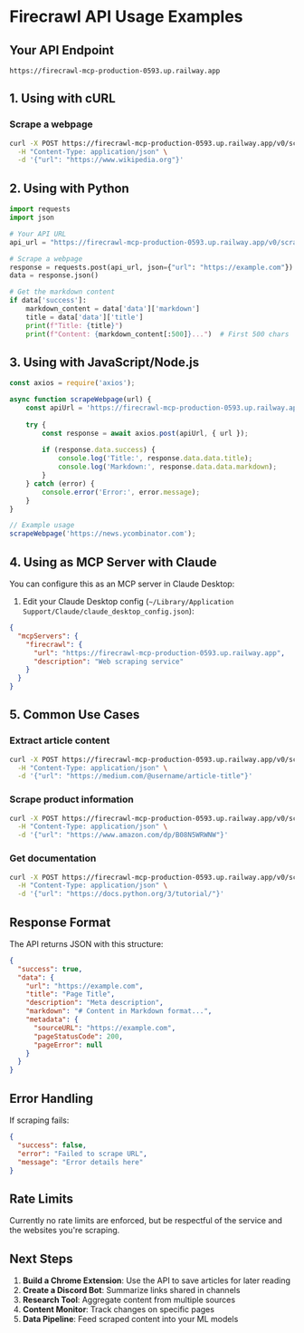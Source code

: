 # Firecrawl API Usage Examples

## Your API Endpoint
```
https://firecrawl-mcp-production-0593.up.railway.app
```

## 1. Using with cURL

### Scrape a webpage
```bash
curl -X POST https://firecrawl-mcp-production-0593.up.railway.app/v0/scrape \
  -H "Content-Type: application/json" \
  -d '{"url": "https://www.wikipedia.org"}'
```

## 2. Using with Python

```python
import requests
import json

# Your API URL
api_url = "https://firecrawl-mcp-production-0593.up.railway.app/v0/scrape"

# Scrape a webpage
response = requests.post(api_url, json={"url": "https://example.com"})
data = response.json()

# Get the markdown content
if data['success']:
    markdown_content = data['data']['markdown']
    title = data['data']['title']
    print(f"Title: {title}")
    print(f"Content: {markdown_content[:500]}...")  # First 500 chars
```

## 3. Using with JavaScript/Node.js

```javascript
const axios = require('axios');

async function scrapeWebpage(url) {
    const apiUrl = 'https://firecrawl-mcp-production-0593.up.railway.app/v0/scrape';
    
    try {
        const response = await axios.post(apiUrl, { url });
        
        if (response.data.success) {
            console.log('Title:', response.data.data.title);
            console.log('Markdown:', response.data.data.markdown);
        }
    } catch (error) {
        console.error('Error:', error.message);
    }
}

// Example usage
scrapeWebpage('https://news.ycombinator.com');
```

## 4. Using as MCP Server with Claude

You can configure this as an MCP server in Claude Desktop:

1. Edit your Claude Desktop config (`~/Library/Application Support/Claude/claude_desktop_config.json`):

```json
{
  "mcpServers": {
    "firecrawl": {
      "url": "https://firecrawl-mcp-production-0593.up.railway.app",
      "description": "Web scraping service"
    }
  }
}
```

## 5. Common Use Cases

### Extract article content
```bash
curl -X POST https://firecrawl-mcp-production-0593.up.railway.app/v0/scrape \
  -H "Content-Type: application/json" \
  -d '{"url": "https://medium.com/@username/article-title"}'
```

### Scrape product information
```bash
curl -X POST https://firecrawl-mcp-production-0593.up.railway.app/v0/scrape \
  -H "Content-Type: application/json" \
  -d '{"url": "https://www.amazon.com/dp/B08N5WRWNW"}'
```

### Get documentation
```bash
curl -X POST https://firecrawl-mcp-production-0593.up.railway.app/v0/scrape \
  -H "Content-Type: application/json" \
  -d '{"url": "https://docs.python.org/3/tutorial/"}'
```

## Response Format

The API returns JSON with this structure:

```json
{
  "success": true,
  "data": {
    "url": "https://example.com",
    "title": "Page Title",
    "description": "Meta description",
    "markdown": "# Content in Markdown format...",
    "metadata": {
      "sourceURL": "https://example.com",
      "pageStatusCode": 200,
      "pageError": null
    }
  }
}
```

## Error Handling

If scraping fails:

```json
{
  "success": false,
  "error": "Failed to scrape URL",
  "message": "Error details here"
}
```

## Rate Limits

Currently no rate limits are enforced, but be respectful of the service and the websites you're scraping.

## Next Steps

1. **Build a Chrome Extension**: Use the API to save articles for later reading
2. **Create a Discord Bot**: Summarize links shared in channels
3. **Research Tool**: Aggregate content from multiple sources
4. **Content Monitor**: Track changes on specific pages
5. **Data Pipeline**: Feed scraped content into your ML models